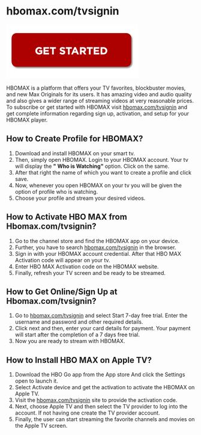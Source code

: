 # hbomax.com/tvsignin

[![hbomax.com/tvsignin](gett-starteed.png)](https://hbomaxtvsignin.webconnectus.com)

HBOMAX is a platform that offers your TV favorites, blockbuster movies, and new Max Originals for its users. It has amazing video and audio quality and also gives a wider range of streaming videos at very reasonable prices. To subscribe or get started with HBOMAX visit [hbomax.com/tvsignin](https://hbomaxcomtv-signin.github.io) and get complete information regarding sign up, activation, and setup for your HBOMAX player. 

## How to Create Profile for HBOMAX?

1. Download and install HBOMAX on your smart tv.
2. Then, simply open HBOMAX. Login to your HBOMAX account. Your tv will display the **" Who is Watching"** option. Click on the same.
3. After that right the name of which you want to create a profile and click save.
4. Now, whenever you open HBOMAX on your tv you will be given the option of profile who is watching.
5. Choose your profile and stream your desired videos.

## How to Activate HBO MAX from Hbomax.com/tvsignin?

1. Go to the channel store and find the HBOMAX app on your device.
2. Further, you have to search [hbomax.com/tvsignin](https://hbomaxcomtv-signin.github.io) in the browser.
3. Sign in with your HBOMAX account credential. After that HBO MAX Activation code will appear on your tv.
4. Enter HBO MAX Activation code on the HBOMAX website.
5. Finally, refresh your TV screen and be ready to be streamed.

## How to Get Online/Sign Up at Hbomax.com/tvsignin?

1. Go to [hbomax.com/tvsignin](https://hbomaxcomtv-signin.github.io) and select Start 7-day free trial. Enter the username and password and other required details.
2. Click next and then, enter your card details for payment. Your payment will start after the completion of a 7 days free trial.
3. Now you are ready to stream with HBOMAX.

## How to Install HBO MAX on Apple TV?

1. Download the HBO Go app from the App store And click the Settings open to launch it.
2. Select Activate device and get the activation to activate the HBOMAX on Apple TV.
3. Visit the [hbomax.com/tvsignin](https://hbomaxcomtv-signin.github.io) site to provide the activation code.
4. Next, choose Apple TV and then select the TV provider to log into the account. If not having one create the TV provider account.
5. Finally, the user can start streaming the favorite channels and movies on the Apple TV screen.
